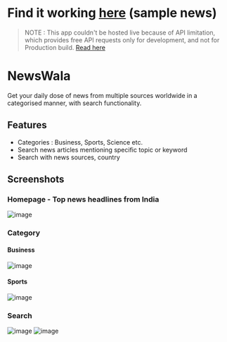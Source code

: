 # Find it working [here](https://namannn.github.io/NewsWala/) (sample news)

> NOTE : This app couldn't be hosted live because of API limitation, which provides free API requests only for development, and not for Production build. [Read here](https://newsapi.org/terms#:~:text=News%20API%20provides%20a%20special%20Developer%20plan%20at%20no%20charge%20for%20new%20users%20of%20the%20Service.%20The%20Developer%20plan%20may%20be%20used%20for%20development%20and%20testing%20in%20a%20development%20environment%20only%2C%20and%20cannot%20be%20used%20in%20a%20staging%20or%20production%20environment%20(including%20internally).)

# NewsWala
Get your daily dose of news from multiple sources worldwide in a categorised manner, with search functionality.

## Features
- Categories : Business, Sports, Science etc. 
- Search news articles mentioning specific topic or keyword
- Search with news sources, country

## Screenshots

### Homepage - Top news headlines from India
![image](https://user-images.githubusercontent.com/46934223/152370370-0711735b-62fe-4ce3-9962-03a4c3f98d85.png)


### Category
#### Business
![image](https://user-images.githubusercontent.com/46934223/152368562-b48cd730-7682-4054-b908-c8a5160c541e.png) 

#### Sports 
![image](https://user-images.githubusercontent.com/46934223/152368967-a6d22661-efb4-41c1-b8cc-7c005ca88a6e.png)

### Search
![image](https://user-images.githubusercontent.com/46934223/152369217-4c4444fb-355f-4dca-98fe-00878480bbd2.png)
![image](https://user-images.githubusercontent.com/46934223/152369669-faa06bd6-685b-4aad-bf7a-0805175d82e8.png)

